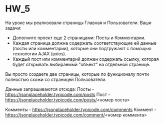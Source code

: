 # HW_5

На уроке мы реализовали страницы Главная и Пользователи. 
Ваши задачи:
- Дополните проект еще 2 страницами: Посты и Комментарии.
- Каждая страница должна содержать соответствующие ей данные (посты или комментарии), которые они подгружают с помощью технологии AJAX (axios).
- Каждый пост или комментарий должен содержать ссылку, которая будет открывать выбираемый "объект" на отдельной странице.

Вы просто создаете две страницы, которые по функционалу почти полностью схожи со страницей Пользователи.

Данные запрашиваются отсюда:
Посты - https://jsonplaceholder.typicode.com/posts
Пост - https://jsonplaceholder.typicode.com/posts/<номер поста>

Комменты - https://jsonplaceholder.typicode.com/comments
Коммент - https://jsonplaceholder.typicode.com/comment/<номер коммента>